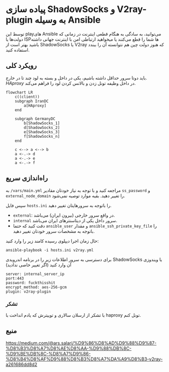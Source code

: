 # پیاده سازی ShadowSocks و V2ray-plugin به وسیله Ansible

توسط این playهای Ansible می‌توانید، به سادگی به هنگام قطعی اینترنت در زمانی که دولت‌ها یا ISPها شما را قطع می‌کنند یا میخواهید ارتباطی امن با اینترنت جهانی داشته باشید بهتر است از ShadowSocks یا V2ray که هنوز دولت چین هم نتوانسته آن را ببندد استفاده کنید.

## رویکرد کلی

باید دوتا سرور حداقل داشته باشیم، یکی در داخل و بسته به لود چند تا در خارج.
_HAproxy_ در داخل وظیفه تونل زدن و بالانس کردن لود را فراهم می‌کند.

```mermaid
flowchart LR
    c((client))
    subgraph IranDC
        a[HAproxy]
    end

    subgraph GermanyDC
        b[ShadowSocks_1]
        d[ShadowSocks_2]
        e[ShadowSocks_3]
        f[ShadowSocks_n]
    end

    c <--> a <--> b
    a <-.-> d
    a <-.-> e
    a <-.-> f
```

## راه‌اندازی سریع

به `/vars/main.yml` مراجعه کنید و با توجه به نیاز خودتان مقادیر `ss_password` و `external_node_domain` را تغییر دهید. بقیه موارد توصیه نمی‌شود.

سپس فایل `hosts.ini` را باتوجه به سرورهایتان تغییر دهید.
* `external`: در واقع سرور خارجی (بیرون ایران) می‌باشد.
* `internal` سرور داخل یکی از دیتاسنترهای ایران می‌باشد.
* دقت کنید که حتما `ansible_user` و مقدار `ansible_ssh_private_key_file` را باتوجه به مشخصات سرور خودتان تغییر دهید.

حال زمان اجرا دیپلوی رسیده کامند زیر را وارد کنید:

```
ansible-playbook -i hosts.ini v2ray.yml
```

برای دسترسی به سرور اطلاعات زیر را در برنامه اندرویدی ShadowSocks یا ویندوزی آن وارد کنید (اگر تغییر خاصی ندادید)

```
server: internal_server_ip
port:443
password: fuckthisshit
encrypt_method: aes-256-gcm
plugin: v2ray-plugin
```

### تشکر

با تشکر از ارسلان سالاری و توییترش که یادم انداخت با haproxy تونل کنم.

## منبع

https://medium.com/@ars.salari/%D9%86%D8%AD%D9%88%D9%87-%D8%B3%D8%A7%D8%AE%D8%AA-%D9%88%DB%8C-%D9%BE%DB%8C-%D8%A7%D9%86-%D8%B4%D8%AF%D9%88%D8%B3%D8%A7%DA%A9%D8%B3-v2ray-a261686dd8d2

